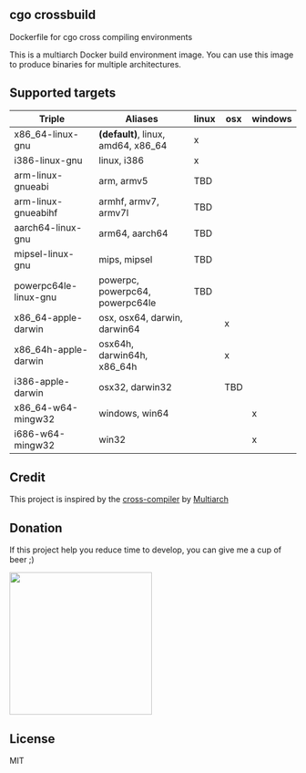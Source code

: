 ## cgo crossbuild

Dockerfile for cgo cross compiling environments

This is a multiarch Docker build environment image. You can use this image to produce binaries for multiple architectures.

## Supported targets

| Triple                | Aliases                             | linux | osx  | windows |
| --------------------- | ----------------------------------- | ----- | ---- | ------- |
| x86_64-linux-gnu      | **(default)**, linux, amd64, x86_64 | x     |      |         |
| i386-linux-gnu        | linux, i386                         | x     |      |         |
| arm-linux-gnueabi     | arm, armv5                          | TBD   |      |         |
| arm-linux-gnueabihf   | armhf, armv7, armv7l                | TBD   |      |         |
| aarch64-linux-gnu     | arm64, aarch64                      | TBD   |      |         |
| mipsel-linux-gnu      | mips, mipsel                        | TBD   |      |         |
| powerpc64le-linux-gnu | powerpc, powerpc64, powerpc64le     | TBD   |      |         |
| x86_64-apple-darwin   | osx, osx64, darwin, darwin64        |       | x    |         |
| x86_64h-apple-darwin  | osx64h, darwin64h, x86_64h          |       | x    |         |
| i386-apple-darwin     | osx32, darwin32                     |       | TBD  |         |
| x86_64-w64-mingw32    | windows, win64                      |       |      | x       |
| i686-w64-mingw32      | win32                               |       |      | x       |

## Credit

This project is inspired by the [cross-compiler](https://github.com/multiarch/crossbuild) by [Multiarch](https://github.com/multiarch)

## Donation

If this project help you reduce time to develop, you can give me a cup of beer ;)

<a href="https://www.buymeacoffee.com/locngo"><img src="https://cdn.buymeacoffee.com/assets/img/home-page-v3/bmc-new-logo.png" width="250px"/></a>

## License

MIT
